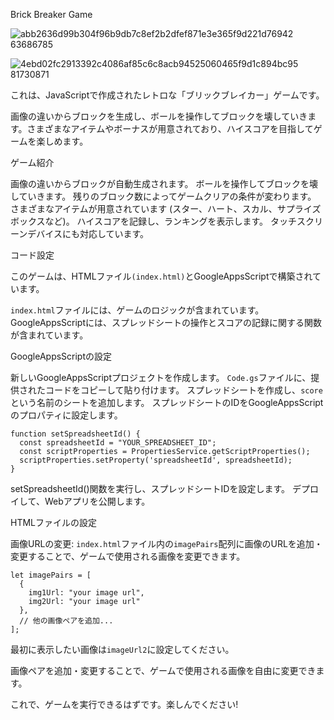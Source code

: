 Brick Breaker Game

![abb2636d99b304f96b9db7c8ef2b2dfef871e3e365f9d221d76942 63686785](https://github.com/taichan-33/braking-brocks-game/assets/151983276/e51f036a-4ee0-46d2-80bd-891ded8ad6c8)



![4ebd02fc2913392c4086af85c6c8acb94525060465f9d1c894bc95 81730871](https://github.com/taichan-33/braking-brocks-game/assets/151983276/1c706037-9f26-4ae8-babc-e2e0c80c6ff8)


これは、JavaScriptで作成されたレトロな「ブリックブレイカー」ゲームです。

画像の違いからブロックを生成し、ボールを操作してブロックを壊していきます。さまざまなアイテムやボーナスが用意されており、ハイスコアを目指してゲームを楽しめます。

ゲーム紹介

画像の違いからブロックが自動生成されます。
ボールを操作してブロックを壊していきます。
残りのブロック数によってゲームクリアの条件が変わります。
さまざまなアイテムが用意されています (スター、ハート、スカル、サプライズボックスなど)。
ハイスコアを記録し、ランキングを表示します。
タッチスクリーンデバイスにも対応しています。

コード設定

このゲームは、HTMLファイル```(index.html)```とGoogleAppsScriptで構築されています。

```index.html```ファイルには、ゲームのロジックが含まれています。
GoogleAppsScriptには、スプレッドシートの操作とスコアの記録に関する関数が含まれています。

GoogleAppsScriptの設定

新しいGoogleAppsScriptプロジェクトを作成します。
```Code.gs```ファイルに、提供されたコードをコピーして貼り付けます。
スプレッドシートを作成し、```score```という名前のシートを追加します。
スプレッドシートのIDをGoogleAppsScriptのプロパティに設定します。

```
function setSpreadsheetId() {
  const spreadsheetId = "YOUR_SPREADSHEET_ID";
  const scriptProperties = PropertiesService.getScriptProperties();
  scriptProperties.setProperty('spreadsheetId', spreadsheetId);
}
```
setSpreadsheetId()関数を実行し、スプレッドシートIDを設定します。
デプロイして、Webアプリを公開します。


HTMLファイルの設定

画像URLの変更: ```index.html```ファイル内の```imagePairs```配列に画像のURLを追加・変更することで、ゲームで使用される画像を変更できます。

```
let imagePairs = [
  {
    img1Url: "your image url",
    img2Url: "your image url"
  },
  // 他の画像ペアを追加...
];
```
最初に表示したい画像は```imageUrl2```に設定してください。

画像ペアを追加・変更することで、ゲームで使用される画像を自由に変更できます。

これで、ゲームを実行できるはずです。楽しんでください!


